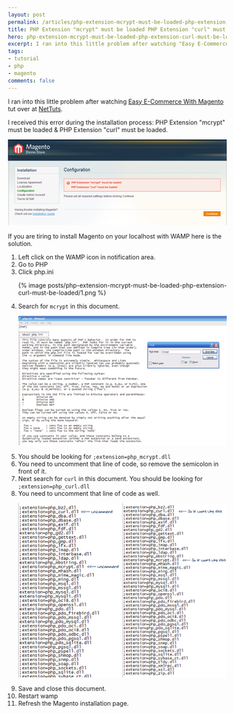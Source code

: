 ```yaml
---
layout: post
permalink: /articles/php-extension-mcrypt-must-be-loaded-php-extension-curl-must-be-loaded/
title: PHP Extension "mcrypt" must be loaded PHP Extension "curl" must be loaded
hero: php-extension-mcrypt-must-be-loaded-php-extension-curl-must-be-loaded
excerpt: I ran into this little problem after watching "Easy E-Commerce With Magento" tut over at NetTuts
tags:
- tutorial
- php
- magento
comments: false
---
```


<p>I ran into this little problem after watching <a title="Easy E-Commerce With Magento" href="http://net.tutsplus.com/videos/screencasts/easy-e-commerce-with-magento/">Easy E-Commerce With Magento</a> tut over at <a title="NetTuts" href="http://net.tutsplus.com">NetTuts</a>.</p>
<p>I received this error during the installation process: PHP Extension "mcrypt" must be loaded &amp; PHP Extension "curl" must be loaded.</p>
<p><img src="/assets/posts/php-extension-mcrypt-must-be-loaded-php-extension-curl-must-be-loaded/6.png"/></p>
<p>If you are tiring to install Magento on your localhost with WAMP here is the solution.</p>

<ol>
  <li>Left click on the WAMP icon in notification area.</li>
  <li>Go to PHP</li>
  <li>Click php.ini</li>
  <p>{% image posts/php-extension-mcrypt-must-be-loaded-php-extension-curl-must-be-loaded/1.png %}</p>
  <li>Search for <code>mcrypt</code> in this document.</li>
  <p><img src="/assets/posts/php-extension-mcrypt-must-be-loaded-php-extension-curl-must-be-loaded/2.png"/></p>
  <li>You should be looking for <code>;extension=php_mcrypt.dll</code></li>
  <li>You need to uncomment that line of code, so remove the semicolon in front of it.</li>
  <li>Next search for <code>curl</code> in this document. You should be looking for <code>;extension=php_curl.dll</code></li>
  <li>You need to uncomment that line of code as well.</li>
  <p><img src="/assets/posts/php-extension-mcrypt-must-be-loaded-php-extension-curl-must-be-loaded/7.png" /></p>
  <li>Save and close this document.</li>
  <li>Restart wamp</li>
  <li>Refresh the Magento installation page.</li>
</ol>
